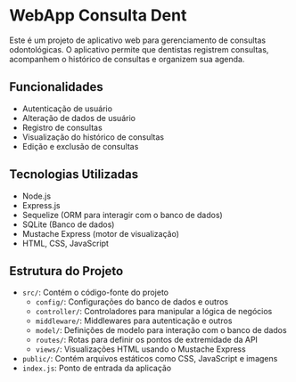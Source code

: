 # WebApp Consulta Dent

Este é um projeto de aplicativo web para gerenciamento de consultas odontológicas. O aplicativo permite que dentistas registrem consultas, acompanhem o histórico de consultas e organizem sua agenda.

## Funcionalidades

- Autenticação de usuário
- Alteração de dados de usuário
- Registro de consultas
- Visualização do histórico de consultas
- Edição e exclusão de consultas

## Tecnologias Utilizadas

- Node.js
- Express.js
- Sequelize (ORM para interagir com o banco de dados)
- SQLite (Banco de dados)
- Mustache Express (motor de visualização)
- HTML, CSS, JavaScript

## Estrutura do Projeto

- `src/`: Contém o código-fonte do projeto
  - `config/`: Configurações do banco de dados e outros
  - `controller/`: Controladores para manipular a lógica de negócios
  - `middleware/`: Middlewares para autenticação e outros
  - `model/`: Definições de modelo para interação com o banco de dados
  - `routes/`: Rotas para definir os pontos de extremidade da API
  - `views/`: Visualizações HTML usando o Mustache Express
- `public/`: Contém arquivos estáticos como CSS, JavaScript e imagens
- `index.js`: Ponto de entrada da aplicação

